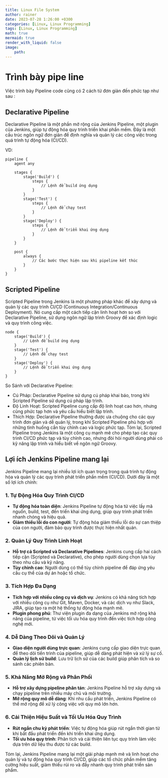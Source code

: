 ```yaml
---
title: Linux File System
author: rainer
date: 2023-07-28 1:26:00 +0300
categories: [Linux, Linux Programming]
tags: [Linux, Linux Programming]
math: true
mermaid: true
render_with_liquid: false
image:
    path: 
---
```


# Trình bày pipe line

Việc trình bày Pipeline code cũng có 2 cách từ đơn giản đến phức tạp như sau :

## Declarative Pipeline

Declarative Pipeline là một phần mở rộng của Jenkins Pipeline, một plugin của Jenkins, giúp tự động hóa quy trình triển khai phần mềm. Đây là một cấu trúc ngôn ngữ đơn giản để định nghĩa và quản lý các công việc trong quá trình tự động hóa (CI/CD).

VD:

```
pipeline {
    agent any

    stages {
        stage('Build') {
            steps {
                // Lệnh để build ứng dụng
            }
        }
        stage('Test') {
            steps {
                // Lệnh để chạy test
            }
        }
        stage('Deploy') {
            steps {
                // Lệnh để triển khai ứng dụng
            }
        }
    }

    post {
        always {
            // Các bước thực hiện sau khi pipeline kết thúc
        }
    }
}
```

## Scripted Pipeline

Scripted Pipeline trong Jenkins là một phương pháp khác để xây dựng và quản lý các quy trình CI/CD (Continuous Integration/Continuous Deployment). Nó cung cấp một cách tiếp cận linh hoạt hơn so với Declarative Pipeline, sử dụng ngôn ngữ lập trình Groovy để xác định logic và quy trình công việc.

```
node {
    stage('Build') {
        // Lệnh để build ứng dụng
    }
    stage('Test') {
        // Lệnh để chạy test
    }
    stage('Deploy') {
        // Lệnh để triển khai ứng dụng
    }
}
```

So Sánh với Declarative Pipeline:

- Cú Pháp: Declarative Pipeline sử dụng cú pháp khai báo, trong khi Scripted Pipeline sử dụng cú pháp lập trình.
- Độ Linh Hoạt: Scripted Pipeline cung cấp độ linh hoạt cao hơn, nhưng cũng phức tạp hơn và yêu cầu hiểu biết lập trình.
- Thích Hợp: Declarative Pipeline thường được ưa chuộng cho các quy trình đơn giản và dễ quản lý, trong khi Scripted Pipeline phù hợp với những tình huống cần tùy chỉnh cao và logic phức tạp.
Tóm lại, Scripted Pipeline trong Jenkins là một công cụ mạnh mẽ cho phép tạo các quy trình CI/CD phức tạp và tùy chỉnh cao, nhưng đòi hỏi người dùng phải có kỹ năng lập trình và hiểu biết về ngôn ngữ Groovy.

## Lợi ích Jenkins Pipeline mang lại

Jenkins Pipeline mang lại nhiều lợi ích quan trọng trong quá trình tự động hóa và quản lý các quy trình phát triển phần mềm (CI/CD). Dưới đây là một số lợi ích chính:

### 1. Tự Động Hóa Quy Trình CI/CD
- **Tự động hóa toàn diện**: Jenkins Pipeline tự động hóa từ việc lấy mã nguồn, build, test, đến triển khai ứng dụng, giúp quy trình phát triển nhanh chóng và hiệu quả.
- **Giảm thiểu lỗi do con người**: Tự động hóa giảm thiểu lỗi do sự can thiệp của con người, đảm bảo quy trình được thực hiện nhất quán.

### 2. Quản Lý Quy Trình Linh Hoạt
- **Hỗ trợ cả Scripted và Declarative Pipelines**: Jenkins cung cấp hai cách tiếp cận (Scripted và Declarative), cho phép người dùng chọn lựa tùy theo nhu cầu và kỹ năng.
- **Tùy chỉnh cao**: Người dùng có thể tùy chỉnh pipeline để đáp ứng yêu cầu cụ thể của dự án hoặc tổ chức.

### 3. Tích Hợp Đa Dạng
- **Tích hợp với nhiều công cụ và dịch vụ**: Jenkins có khả năng tích hợp với nhiều công cụ như Git, Maven, Docker, và các dịch vụ như Slack, JIRA, giúp tạo ra một hệ thống tự động hóa mạnh mẽ.
- **Plugin phong phú**: Thư viện plugin đa dạng của Jenkins mở rộng khả năng của pipeline, từ việc tối ưu hóa quy trình đến việc tích hợp công nghệ mới.

### 4. Dễ Dàng Theo Dõi và Quản Lý
- **Giao diện người dùng trực quan**: Jenkins cung cấp giao diện trực quan để theo dõi tiến trình của pipeline, giúp dễ dàng phát hiện và xử lý sự cố.
- **Quản lý lịch sử build**: Lưu trữ lịch sử của các build giúp phân tích và so sánh các phiên bản.

### 5. Khả Năng Mở Rộng và Phân Phối
- **Hỗ trợ xây dựng pipeline phân tán**: Jenkins Pipeline hỗ trợ xây dựng và chạy pipeline trên nhiều máy chủ và môi trường.
- **Mở rộng quy mô dễ dàng**: Khi nhu cầu phát triển, Jenkins Pipeline có thể mở rộng để xử lý công việc với quy mô lớn hơn.

### 6. Cải Thiện Hiệu Suất và Tối Ưu Hóa Quy Trình
- **Rút ngắn chu kỳ phát triển**: Việc tự động hóa giúp rút ngắn thời gian từ khi bắt đầu phát triển đến khi triển khai ứng dụng.
- **Tối ưu hóa quy trình**: Phân tích và cải thiện liên tục quy trình làm việc dựa trên dữ liệu thu được từ các build.

Tóm lại, Jenkins Pipeline mang lại một giải pháp mạnh mẽ và linh hoạt cho quản lý và tự động hóa quy trình CI/CD, giúp các tổ chức phần mềm tăng cường hiệu suất, giảm thiểu rủi ro và đẩy
 nhanh quy trình phát triển sản phẩm.

